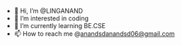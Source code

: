 - 👋 Hi, I’m @LINGANAND
- 👀 I’m interested in coding
- 🌱 I’m currently learning BE.CSE
- 📫 How to reach me @anandsdanandsd06@gmail.com


